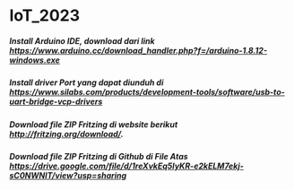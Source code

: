# IoT_2023

##### Install Arduino IDE, download dari link https://www.arduino.cc/download_handler.php?f=/arduino-1.8.12-windows.exe
##### Install driver Port yang dapat diunduh di https://www.silabs.com/products/development-tools/software/usb-to-uart-bridge-vcp-drivers
##### Download file ZIP Fritzing di website berikut http://fritzing.org/download/. 
##### Download file ZIP Fritzing di Github di File Atas https://drive.google.com/file/d/1reXvkEq5IyKR-e2kELM7ekj-sC0NWNIT/view?usp=sharing
